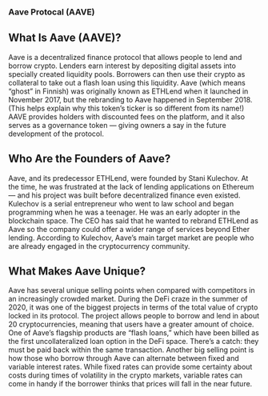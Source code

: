 ﻿

  














### Aave Protocal (AAVE)
## What Is Aave (AAVE)?
Aave is a decentralized finance protocol that allows people to lend and borrow crypto.
Lenders earn interest by depositing digital assets into specially created liquidity pools. Borrowers can then use their crypto as collateral to take out a flash loan using this liquidity.
Aave (which means “ghost” in Finnish) was originally known as ETHLend when it launched in November 2017, but the rebranding to Aave happened in September 2018. (This helps explain why this token’s ticker is so different from its name!)
AAVE provides holders with discounted fees on the platform, and it also serves as a governance token — giving owners a say in the future development of the protocol.

## Who Are the Founders of Aave?
Aave, and its predecessor ETHLend, were founded by Stani Kulechov. At the time, he was frustrated at the lack of lending applications on Ethereum — and his project was built before decentralized finance even existed.
Kulechov is a serial entrepreneur who went to law school and began programming when he was a teenager. He was an early adopter in the blockchain space. The CEO has said that he wanted to rebrand ETHLend as Aave so the company could offer a wider range of services beyond Ether lending.
According to Kulechov, Aave’s main target market are people who are already engaged in the cryptocurrency community.

## What Makes Aave Unique?
Aave has several unique selling points when compared with competitors in an increasingly crowded market. During the DeFi craze in the summer of 2020, it was one of the biggest projects in terms of the total value of crypto locked in its protocol.
The project allows people to borrow and lend in about 20 cryptocurrencies, meaning that users have a greater amount of choice. One of Aave’s flagship products are “flash loans,” which have been billed as the first uncollateralized loan option in the DeFi space. There’s a catch: they must be paid back within the same transaction.
Another big selling point is how those who borrow through Aave can alternate between fixed and variable interest rates. While fixed rates can provide some certainty about costs during times of volatility in the crypto markets, variable rates can come in handy if the borrower thinks that prices will fall in the near future.


